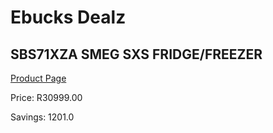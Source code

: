 
# Ebucks Dealz
## SBS71XZA SMEG SXS FRIDGE/FREEZER
[Product Page](https://www.ebucks.com/web/shop/productSelected.do?prodId=1094253601&catId=704986856)

Price: R30999.00

Savings: 1201.0


	
